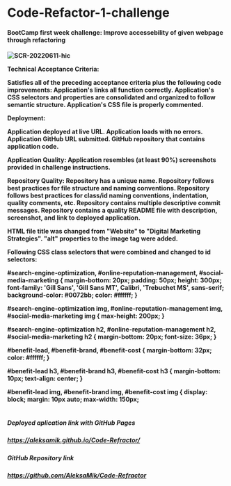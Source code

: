 # Code-Refactor-1-challenge

<h4>BootCamp first week challenge: Improve accessebility of given webpage through refactoring<h4>

 ![SCR-20220611-hic](https://user-images.githubusercontent.com/105229148/173199302-787dcb9f-a4f5-4528-b6ed-3efa5e580ca4.jpeg)

 
Technical Acceptance Criteria: 

Satisfies all of the preceding acceptance criteria plus the following code improvements:
Application's links all function correctly.
Application's CSS selectors and properties are consolidated and organized to follow semantic structure.
Application's CSS file is properly commented.

Deployment: 

Application deployed at live URL.
Application loads with no errors.
Application GitHub URL submitted.
GitHub repository that contains application code.

Application Quality:
Application resembles (at least 90%) screenshots provided in challenge instructions.

Repository Quality: 
Repository has a unique name.
Repository follows best practices for file structure and naming conventions.
Repository follows best practices for class/id naming conventions, indentation, quality comments, etc.
Repository contains multiple descriptive commit messages.
Repository contains a quality README file with description, screenshot, and link to deployed application.


HTML file title was changed from "Website" to "Digital Marketing Strategies".
"alt" properties to the image tag were added.
<div class="search-engine-optimization" was replace with the corresponding id.
following classes "online-reputation management" and "social-media-marketing" were removed from corresponding id classes.
h2 heading elelment in "footer class" was replaced with h4.      
  
Following CSS class selectors that were combined and changed to id selectors:
     

#search-engine-optimization,
#online-reputation-management,
#social-media-marketing {
    margin-bottom: 20px;
    padding: 50px;
    height: 300px;
    font-family: 'Gill Sans', 'Gill Sans MT', Calibri, 'Trebuchet MS', sans-serif;
    background-color: #0072bb;
    color: #ffffff;
}

#search-engine-optimization img,
#online-reputation-management img,
#social-media-marketing img {
    max-height: 200px;
}

#search-engine-optimization h2,
#online-reputation-management h2,
#social-media-marketing h2 {
    margin-bottom: 20px;
    font-size: 36px;
}

#benefit-lead,
#benefit-brand,
#benefit-cost {
    margin-bottom: 32px;
    color: #ffffff;
}

#benefit-lead h3,
#benefit-brand h3,
#benefit-cost h3 {
    margin-bottom: 10px;
    text-align: center;
}

#benefit-lead img,
#benefit-brand img,
#benefit-cost img {
    display: block;
    margin: 10px auto;
    max-width: 150px;
  <br>
  <br>
   <h5>Deployed aplication link with GitHub Pages<h5>
  
  <https://aleksamik.github.io/Code-Refractor/> 
  <br>
  <h5>GitHub Repository link<h5>
    
  https://github.com/AleksaMik/Code-Refractor
 
 
  
    
    
    
